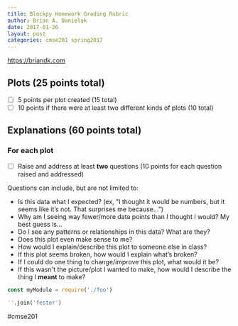 ```yaml
---
title: Blockpy Homework Grading Rubric
author: Brian A. Danielak
date: 2017-01-26
layout: post
categories: cmse201 spring2017
---
```


https://briandk.com

## Plots (25 points total)

- [ ] 5 points per plot created (15 total)
- [ ] 10 points if there were at least two different kinds of plots (10 total)

## Explanations (60 points total)

### For each plot

- [ ] Raise and address at least **two** questions (10 points for each question raised and addressed)

Questions can include, but are not limited to:

- Is this data what I expected? (ex, "I thought it would be numbers, but it seems like it’s not. That surprises me because...")
- Why am I seeing way fewer/more data points than I thought I would? My best guess is...
- Do I see any patterns or relationships in this data? What are they?
- Does this plot even make sense to me?
- How would I explain/describe this plot to someone else in class?
- If this plot seems broken, how would I explain what’s broken?
- If I could do one thing to change/improve this plot, what would it be?
- If this wasn't the picture/plot I wanted to make, how would I describe the thing I **meant** to make?

```js
const myModule = require('./foo')
```

```python
''.join('fester')
```

#cmse201

